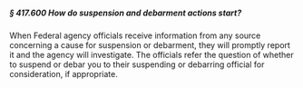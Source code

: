 ##### § 417.600 How do suspension and debarment actions start? #####

When Federal agency officials receive information from any source concerning a cause for suspension or debarment, they will promptly report it and the agency will investigate. The officials refer the question of whether to suspend or debar you to their suspending or debarring official for consideration, if appropriate.